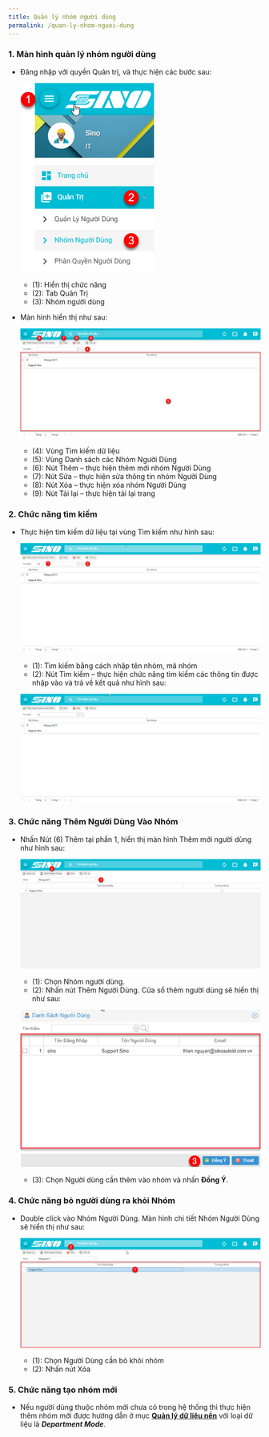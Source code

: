 ```yaml
---
title: Quản lý nhóm người dùng
permalink: /quan-ly-nhom-nguoi-dung
---
```



### **1. Màn hình quản lý nhóm người dùng**
* Đăng nhập với quyền Quản trị, và thực hiện các bước sau:

     ![](assets/usergroupmanager/mnUserGroupManager.png)

     * (1): Hiển thị chức năng
     * (2): Tab Quản Trị
     * (3): Nhóm người dùng

* Màn hình hiển thị như sau:

     ![](assets/usergroupmanager/UserGroupManager.png)

     * (4): Vùng Tìm kiếm dữ liệu
     * (5): Vùng Danh sách các Nhóm Người Dùng
     * (6): Nút Thêm – thực hiện thêm mới nhóm Người Dùng
     * (7): Nút Sửa – thực hiện sửa thông tin nhóm Người Dùng
     * (8): Nút Xóa – thực hiện xóa nhóm Người Dùng
     * (9): Nút Tải lại – thực hiện tải lại trang

### **2. Chức năng tìm kiếm**
* Thực hiện tìm kiếm dữ liệu tại vùng Tìm kiếm như hình sau:

     ![](assets/usergroupmanager/UserGroupManagerSearch.png)

     * (1): Tìm kiếm bằng cách nhập tên nhóm, mã nhóm
     * (2): Nút Tìm kiếm – thực hiện chức năng tìm kiếm các thông tin được nhập vào và trả về kết quả như hình sau:

     ![](assets/usergroupmanager/UserGroupManagerSearchResult.png)

### **3. Chức năng Thêm Người Dùng Vào Nhóm**
* Nhấn Nút (6) Thêm tại phần 1, hiển thị màn hình Thêm mới người dùng như hình sau:

     ![](assets/usergroupmanager/UsergroupDetailsAdd.png)

     * (1): Chọn Nhóm người dùng.
     * (2): Nhấn nút Thêm Người Dùng. Cửa sổ thêm người dùng sẽ hiển thị như sau:

     ![](assets/usergroupmanager/UsergroupDetailsListUser.png)

     * (3): Chọn Người dùng cần thêm vào nhóm và nhấn **Đồng Ý**.

### **4. Chức năng bỏ người dùng ra khỏi Nhóm**
* Double click vào Nhóm Người Dùng. Màn hình chi tiết Nhóm Người Dùng sẽ hiển thị như sau:

     ![](assets/usergroupmanager/UsergroupDetailsRemoveUser.png)
     
     * (1): Chọn Người Dùng cần bỏ khỏi nhóm
     * (2): Nhấn nút Xóa

### **5. Chức năng tạo nhóm mới**
* Nếu người dùng thuộc nhóm mới chưa có trong hệ thống thì thực hiện thêm nhóm mới được hướng dẫn ở mục **[Quản lý dữ liệu nền](/quan-ly-du-lieu-nen)** với loại dữ liệu là ***Department Mode***.
